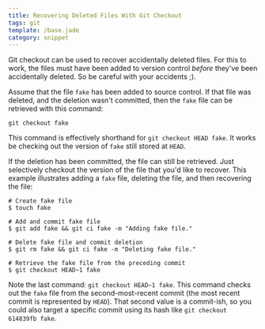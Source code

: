 ```yaml
---
title: Recovering Deleted Files With Git Checkout
tags: git
template: /base.jade
category: snippet
---
```


Git checkout can be used to recover accidentally deleted files. For this to work, the files must have been added to version control *before* they've been accidentally deleted. So be careful with your accidents ;).

Assume that the file `fake` has been added to source control. If that file was deleted, and the deletion wasn't committed, then the `fake` file can be retrieved with this command:

```
git checkout fake
```

This command is effectively shorthand for `git checkout HEAD fake`. It works be checking out the version of `fake` still stored at `HEAD`.

If the deletion has been committed, the file can still be retrieved. Just selectively checkout the version of the file that you'd like to recover. This example illustrates adding a `fake` file, deleting the file, and then recovering the file:

```
# Create fake file
$ touch fake

# Add and commit fake file
$ git add fake && git ci fake -m "Adding fake file."

# Delete fake file and commit deletion
$ git rm fake && git ci fake -m "Deleting fake file."

# Retrieve the fake file from the preceding commit
$ git checkout HEAD~1 fake
```

Note the last command: `git checkout HEAD~1 fake`. This command checks out the `fake` file from the second-most-recent commit (the most recent commit is represented by `HEAD`). That second value is a commit-ish, so you could also target a specific commit using its hash like `git checkout 614839fb fake`.
